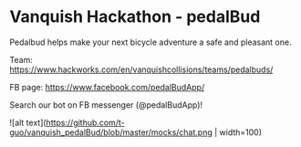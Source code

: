 # Vanquish Hackathon - pedalBud
Pedalbud helps make your next bicycle adventure a safe and pleasant one.

Team: https://www.hackworks.com/en/vanquishcollisions/teams/pedalbuds/

FB page: https://www.facebook.com/pedalBudApp/

 Search our bot on FB messenger (@pedalBudApp)!
 
![alt text](https://github.com/t-guo/vanquish_pedalBud/blob/master/mocks/chat.png | width=100)
